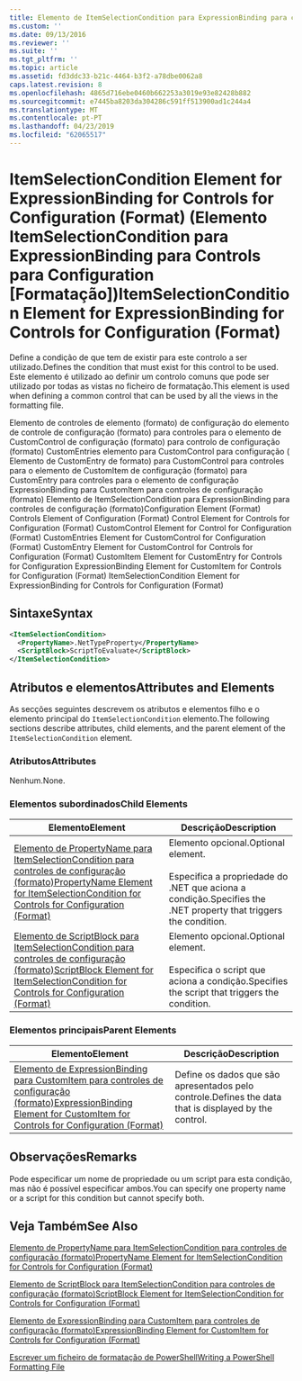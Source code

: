 ```yaml
---
title: Elemento de ItemSelectionCondition para ExpressionBinding para controles de configuração (formato) | Documentos da Microsoft
ms.custom: ''
ms.date: 09/13/2016
ms.reviewer: ''
ms.suite: ''
ms.tgt_pltfrm: ''
ms.topic: article
ms.assetid: fd3ddc33-b21c-4464-b3f2-a78dbe0062a8
caps.latest.revision: 8
ms.openlocfilehash: 4865d716ebe0460b662253a3019e93e82428b882
ms.sourcegitcommit: e7445ba8203da304286c591ff513900ad1c244a4
ms.translationtype: MT
ms.contentlocale: pt-PT
ms.lasthandoff: 04/23/2019
ms.locfileid: "62065517"
---
```

# <a name="itemselectioncondition-element-for-expressionbinding-for-controls-for-configuration-format"></a><span data-ttu-id="fc50d-102">ItemSelectionCondition Element for ExpressionBinding for Controls for Configuration (Format) (Elemento ItemSelectionCondition para ExpressionBinding para Controls para Configuration [Formatação])</span><span class="sxs-lookup"><span data-stu-id="fc50d-102">ItemSelectionCondition Element for ExpressionBinding for Controls for Configuration (Format)</span></span>

<span data-ttu-id="fc50d-103">Define a condição de que tem de existir para este controlo a ser utilizado.</span><span class="sxs-lookup"><span data-stu-id="fc50d-103">Defines the condition that must exist for this control to be used.</span></span> <span data-ttu-id="fc50d-104">Este elemento é utilizado ao definir um controlo comuns que pode ser utilizado por todas as vistas no ficheiro de formatação.</span><span class="sxs-lookup"><span data-stu-id="fc50d-104">This element is used when defining a common control that can be used by all the views in the formatting file.</span></span>

<span data-ttu-id="fc50d-105">Elemento de controles de elemento (formato) de configuração do elemento de controle de configuração (formato) para controles para o elemento de CustomControl de configuração (formato) para controlo de configuração (formato) CustomEntries elemento para CustomControl para configuração ( Elemento de CustomEntry de formato) para CustomControl para controles para o elemento de CustomItem de configuração (formato) para CustomEntry para controles para o elemento de configuração ExpressionBinding para CustomItem para controles de configuração (formato) Elemento de ItemSelectionCondition para ExpressionBinding para controles de configuração (formato)</span><span class="sxs-lookup"><span data-stu-id="fc50d-105">Configuration Element (Format) Controls Element of Configuration (Format) Control Element for Controls for Configuration (Format) CustomControl Element for Control for Configuration (Format) CustomEntries Element for CustomControl for Configuration (Format) CustomEntry Element for CustomControl for Controls for Configuration (Format) CustomItem Element for CustomEntry for Controls for Configuration ExpressionBinding Element for CustomItem for Controls for Configuration (Format) ItemSelectionCondition Element for ExpressionBinding for Controls for Configuration (Format)</span></span>

## <a name="syntax"></a><span data-ttu-id="fc50d-106">Sintaxe</span><span class="sxs-lookup"><span data-stu-id="fc50d-106">Syntax</span></span>

```xml
<ItemSelectionCondition>
  <PropertyName>.NetTypeProperty</PropertyName>
  <ScriptBlock>ScriptToEvaluate</ScriptBlock>
</ItemSelectionCondition>
```

## <a name="attributes-and-elements"></a><span data-ttu-id="fc50d-107">Atributos e elementos</span><span class="sxs-lookup"><span data-stu-id="fc50d-107">Attributes and Elements</span></span>

<span data-ttu-id="fc50d-108">As secções seguintes descrevem os atributos e elementos filho e o elemento principal do `ItemSelectionCondition` elemento.</span><span class="sxs-lookup"><span data-stu-id="fc50d-108">The following sections describe attributes, child elements, and the parent element of the `ItemSelectionCondition` element.</span></span>

### <a name="attributes"></a><span data-ttu-id="fc50d-109">Atributos</span><span class="sxs-lookup"><span data-stu-id="fc50d-109">Attributes</span></span>

<span data-ttu-id="fc50d-110">Nenhum.</span><span class="sxs-lookup"><span data-stu-id="fc50d-110">None.</span></span>

### <a name="child-elements"></a><span data-ttu-id="fc50d-111">Elementos subordinados</span><span class="sxs-lookup"><span data-stu-id="fc50d-111">Child Elements</span></span>

|<span data-ttu-id="fc50d-112">Elemento</span><span class="sxs-lookup"><span data-stu-id="fc50d-112">Element</span></span>|<span data-ttu-id="fc50d-113">Descrição</span><span class="sxs-lookup"><span data-stu-id="fc50d-113">Description</span></span>|
|-------------|-----------------|
|[<span data-ttu-id="fc50d-114">Elemento de PropertyName para ItemSelectionCondition para controles de configuração (formato)</span><span class="sxs-lookup"><span data-stu-id="fc50d-114">PropertyName Element for ItemSelectionCondition for Controls for Configuration (Format)</span></span>](./propertyname-element-for-itemseclectioncondition-for-controls-for-configuration-format.md)|<span data-ttu-id="fc50d-115">Elemento opcional.</span><span class="sxs-lookup"><span data-stu-id="fc50d-115">Optional element.</span></span><br /><br /> <span data-ttu-id="fc50d-116">Especifica a propriedade do .NET que aciona a condição.</span><span class="sxs-lookup"><span data-stu-id="fc50d-116">Specifies the .NET property that triggers the condition.</span></span>|
|[<span data-ttu-id="fc50d-117">Elemento de ScriptBlock para ItemSelectionCondition para controles de configuração (formato)</span><span class="sxs-lookup"><span data-stu-id="fc50d-117">ScriptBlock Element for ItemSelectionCondition for Controls for Configuration (Format)</span></span>](./scriptblock-element-for-itemseclectioncondition-for-controls-for-configuration-format.md)|<span data-ttu-id="fc50d-118">Elemento opcional.</span><span class="sxs-lookup"><span data-stu-id="fc50d-118">Optional element.</span></span><br /><br /> <span data-ttu-id="fc50d-119">Especifica o script que aciona a condição.</span><span class="sxs-lookup"><span data-stu-id="fc50d-119">Specifies the script that triggers the condition.</span></span>|

### <a name="parent-elements"></a><span data-ttu-id="fc50d-120">Elementos principais</span><span class="sxs-lookup"><span data-stu-id="fc50d-120">Parent Elements</span></span>

|<span data-ttu-id="fc50d-121">Elemento</span><span class="sxs-lookup"><span data-stu-id="fc50d-121">Element</span></span>|<span data-ttu-id="fc50d-122">Descrição</span><span class="sxs-lookup"><span data-stu-id="fc50d-122">Description</span></span>|
|-------------|-----------------|
|[<span data-ttu-id="fc50d-123">Elemento de ExpressionBinding para CustomItem para controles de configuração (formato)</span><span class="sxs-lookup"><span data-stu-id="fc50d-123">ExpressionBinding Element for CustomItem for Controls for Configuration (Format)</span></span>](./expressionbinding-element-for-customitem-for-controls-for-configuration-format.md)|<span data-ttu-id="fc50d-124">Define os dados que são apresentados pelo controle.</span><span class="sxs-lookup"><span data-stu-id="fc50d-124">Defines the data that is displayed by the control.</span></span>|

## <a name="remarks"></a><span data-ttu-id="fc50d-125">Observações</span><span class="sxs-lookup"><span data-stu-id="fc50d-125">Remarks</span></span>

<span data-ttu-id="fc50d-126">Pode especificar um nome de propriedade ou um script para esta condição, mas não é possível especificar ambos.</span><span class="sxs-lookup"><span data-stu-id="fc50d-126">You can specify one property name or a script for this condition but cannot specify both.</span></span>

## <a name="see-also"></a><span data-ttu-id="fc50d-127">Veja Também</span><span class="sxs-lookup"><span data-stu-id="fc50d-127">See Also</span></span>

[<span data-ttu-id="fc50d-128">Elemento de PropertyName para ItemSelectionCondition para controles de configuração (formato)</span><span class="sxs-lookup"><span data-stu-id="fc50d-128">PropertyName Element for ItemSelectionCondition for Controls for Configuration (Format)</span></span>](./propertyname-element-for-itemseclectioncondition-for-controls-for-configuration-format.md)

[<span data-ttu-id="fc50d-129">Elemento de ScriptBlock para ItemSelectionCondition para controles de configuração (formato)</span><span class="sxs-lookup"><span data-stu-id="fc50d-129">ScriptBlock Element for ItemSelectionCondition for Controls for Configuration (Format)</span></span>](./scriptblock-element-for-itemseclectioncondition-for-controls-for-configuration-format.md)

[<span data-ttu-id="fc50d-130">Elemento de ExpressionBinding para CustomItem para controles de configuração (formato)</span><span class="sxs-lookup"><span data-stu-id="fc50d-130">ExpressionBinding Element for CustomItem for Controls for Configuration (Format)</span></span>](./expressionbinding-element-for-customitem-for-controls-for-configuration-format.md)

[<span data-ttu-id="fc50d-131">Escrever um ficheiro de formatação de PowerShell</span><span class="sxs-lookup"><span data-stu-id="fc50d-131">Writing a PowerShell Formatting File</span></span>](./writing-a-powershell-formatting-file.md)
